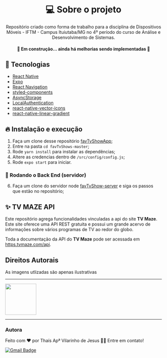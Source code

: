 <h1 align='center'>💻 Sobre o projeto</h1>
<p align='center'>Repositório criado como forma de trabalho para a disciplina de Dispositivos Móveis - IFTM - Campus Ituiutaba/MG no 4º período do curso de Análise e Desenvolvimento de Sistemas.</p>

<h4 align="center"> 
	🚧  Em construção... ainda há melhorias sendo implementadas 🚧
	
</h4>

## 🚀 Tecnologias

-  [React Native](https://reactnative.dev/)
-  [Expo](https://expo.io/)
-  [React Navigation](https://reactnavigation.org/)
-  [styled-components](https://www.styled-components.com/)
-  [AsyncStorage](https://github.com/react-native-async-storage/async-storage)
-  [LocalAuthentication](https://docs.expo.io/versions/latest/sdk/local-authentication/)
-  [react-native-vector-icons](https://github.com/oblador/react-native-vector-icons)
-  [react-native-linear-gradient](https://github.com/react-native-community/react-native-linear-gradient)


## 🔥 Instalação e execução 

1. Faça um clone desse repositório [favTvShowApp](https://github.com/thaisvilarinho/favTvShowApp.git);
2. Entre na pasta `cd favTvShows-master`;
3. Rode `yarn install` para instalar as dependências;
4. Altere as credencias dentro de `/src/config/config.js`;
5. Rode `expo start` para iniciar.

### 🎲 Rodando o Back End (servidor)
6. Faça um clone do servidor node [favTvShow-server](https://github.com/thaisvilarinho/favTvShow-server.git) e siga os passos que estão no repositório;

## ✨ TV MAZE API
 Este repositório agrega funcionalidades vinculadas a api do site  <b>TV Maze</b>. Este site oferece uma API REST gratuita e possui um grande acervo de informações sobre vários programas de TV ao redor do globo.

 
Toda a documentação da API do <b>TV Maze</b> pode ser acessada em [https.tvmaze.com/api](https://www.tvmaze.com/api). 

## Direitos Autorais

As imagens utlizadas são apenas ilustrativas 

---

<img src="https://j.gifs.com/mODgw3.gif" width="100" height="100" />

---
### Autora


Feito com ❤️ por Thaís Apª Vilarinho de Jesus  👋🏽 Entre em contato!

[![Gmail Badge](https://img.shields.io/badge/-thaisapvil@gmail.com-c14438?style=flat-square&logo=Gmail&logoColor=white&link=mailto:thaisapvil@gmail.com)](mailto:thaisapvil@gmail.com)
